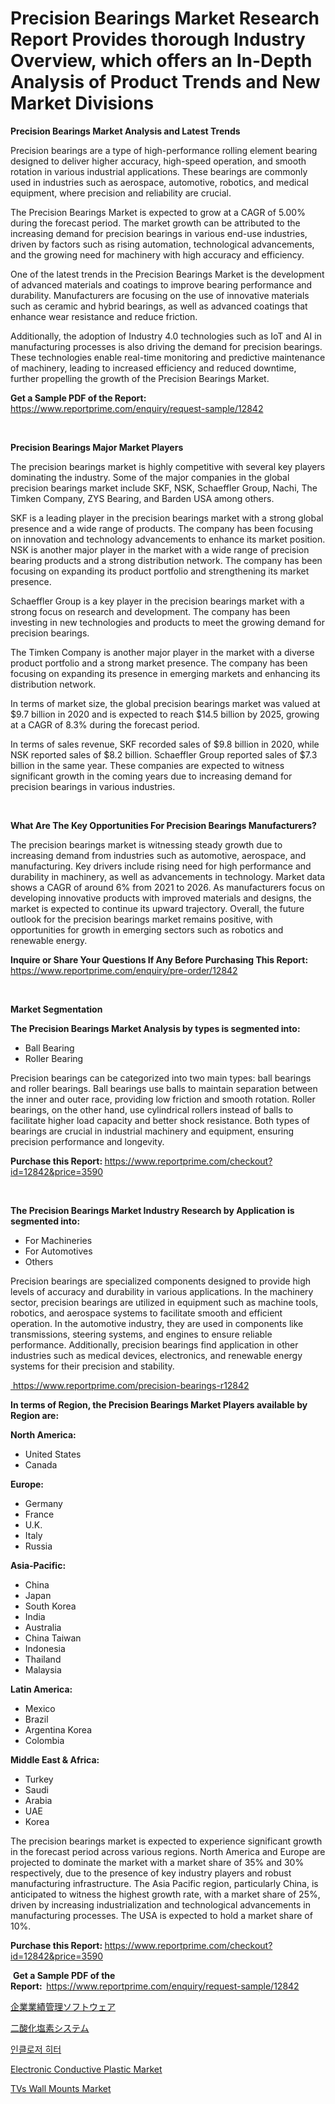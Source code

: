 <p><h1>Precision Bearings Market Research Report Provides thorough Industry Overview, which offers an In-Depth Analysis of Product Trends and New Market Divisions</h1></p><p><strong>Precision Bearings Market Analysis and Latest Trends</strong></p>
<p><p>Precision bearings are a type of high-performance rolling element bearing designed to deliver higher accuracy, high-speed operation, and smooth rotation in various industrial applications. These bearings are commonly used in industries such as aerospace, automotive, robotics, and medical equipment, where precision and reliability are crucial.</p><p>The Precision Bearings Market is expected to grow at a CAGR of 5.00% during the forecast period. The market growth can be attributed to the increasing demand for precision bearings in various end-use industries, driven by factors such as rising automation, technological advancements, and the growing need for machinery with high accuracy and efficiency.</p><p>One of the latest trends in the Precision Bearings Market is the development of advanced materials and coatings to improve bearing performance and durability. Manufacturers are focusing on the use of innovative materials such as ceramic and hybrid bearings, as well as advanced coatings that enhance wear resistance and reduce friction.</p><p>Additionally, the adoption of Industry 4.0 technologies such as IoT and AI in manufacturing processes is also driving the demand for precision bearings. These technologies enable real-time monitoring and predictive maintenance of machinery, leading to increased efficiency and reduced downtime, further propelling the growth of the Precision Bearings Market.</p></p>
<p><strong>Get a Sample PDF of the Report:&nbsp;</strong> <a href="https://www.reportprime.com/enquiry/request-sample/12842">https://www.reportprime.com/enquiry/request-sample/12842</a></p>
<p>&nbsp;</p>
<p><strong>Precision Bearings Major Market Players</strong></p>
<p><p>The precision bearings market is highly competitive with several key players dominating the industry. Some of the major companies in the global precision bearings market include SKF, NSK, Schaeffler Group, Nachi, The Timken Company, ZYS Bearing, and Barden USA among others.</p><p>SKF is a leading player in the precision bearings market with a strong global presence and a wide range of products. The company has been focusing on innovation and technology advancements to enhance its market position. NSK is another major player in the market with a wide range of precision bearing products and a strong distribution network. The company has been focusing on expanding its product portfolio and strengthening its market presence.</p><p>Schaeffler Group is a key player in the precision bearings market with a strong focus on research and development. The company has been investing in new technologies and products to meet the growing demand for precision bearings. </p><p>The Timken Company is another major player in the market with a diverse product portfolio and a strong market presence. The company has been focusing on expanding its presence in emerging markets and enhancing its distribution network.</p><p>In terms of market size, the global precision bearings market was valued at $9.7 billion in 2020 and is expected to reach $14.5 billion by 2025, growing at a CAGR of 8.3% during the forecast period. </p><p>In terms of sales revenue, SKF recorded sales of $9.8 billion in 2020, while NSK reported sales of $8.2 billion. Schaeffler Group reported sales of $7.3 billion in the same year. These companies are expected to witness significant growth in the coming years due to increasing demand for precision bearings in various industries.</p></p>
<p>&nbsp;</p>
<p><strong>What Are The Key Opportunities For Precision Bearings Manufacturers?</strong></p>
<p><p>The precision bearings market is witnessing steady growth due to increasing demand from industries such as automotive, aerospace, and manufacturing. Key drivers include rising need for high performance and durability in machinery, as well as advancements in technology. Market data shows a CAGR of around 6% from 2021 to 2026. As manufacturers focus on developing innovative products with improved materials and designs, the market is expected to continue its upward trajectory. Overall, the future outlook for the precision bearings market remains positive, with opportunities for growth in emerging sectors such as robotics and renewable energy.</p></p>
<p><strong>Inquire or Share Your Questions If Any Before Purchasing This Report:</strong> <a href="https://www.reportprime.com/enquiry/pre-order/12842">https://www.reportprime.com/enquiry/pre-order/12842</a></p>
<p>&nbsp;</p>
<p><strong>Market Segmentation</strong></p>
<p><strong>The Precision Bearings Market Analysis by types is segmented into:</strong></p>
<p><ul><li>Ball Bearing</li><li>Roller Bearing</li></ul></p>
<p><p>Precision bearings can be categorized into two main types: ball bearings and roller bearings. Ball bearings use balls to maintain separation between the inner and outer race, providing low friction and smooth rotation. Roller bearings, on the other hand, use cylindrical rollers instead of balls to facilitate higher load capacity and better shock resistance. Both types of bearings are crucial in industrial machinery and equipment, ensuring precision performance and longevity.</p></p>
<p><strong>Purchase this Report:&nbsp;</strong><a href="https://www.reportprime.com/checkout?id=12842&price=3590">https://www.reportprime.com/checkout?id=12842&price=3590</a></p>
<p>&nbsp;</p>
<p><strong>The Precision Bearings Market Industry Research by Application is segmented into:</strong></p>
<p><ul><li>For Machineries</li><li>For Automotives</li><li>Others</li></ul></p>
<p><p>Precision bearings are specialized components designed to provide high levels of accuracy and durability in various applications. In the machinery sector, precision bearings are utilized in equipment such as machine tools, robotics, and aerospace systems to facilitate smooth and efficient operation. In the automotive industry, they are used in components like transmissions, steering systems, and engines to ensure reliable performance. Additionally, precision bearings find application in other industries such as medical devices, electronics, and renewable energy systems for their precision and stability.</p></p>
<p><a href="https://www.reportprime.com/precision-bearings-r12842">&nbsp;https://www.reportprime.com/precision-bearings-r12842</a></p>
<p><strong>In terms of Region, the Precision Bearings Market Players available by Region are:</strong></p>
<p>
    <p> <strong> North America: </strong>
        <ul>
            <li>United States</li>
            <li>Canada</li>
        </ul>
        </p> 
    <p> <strong> Europe: </strong>
        <ul>
            <li>Germany</li>
            <li>France</li>
            <li>U.K.</li>
            <li>Italy</li>
            <li>Russia</li>
        </ul>
        </p> 
    <p> <strong> Asia-Pacific: </strong>
        <ul>
            <li>China</li>
            <li>Japan</li>
            <li>South Korea</li>
            <li>India</li>
            <li>Australia</li>
            <li>China Taiwan</li>
            <li>Indonesia</li>
            <li>Thailand</li>
            <li>Malaysia</li>
        </ul>
        </p> 
    <p> <strong> Latin America: </strong>
        <ul>
            <li>Mexico</li>
            <li>Brazil</li>
            <li>Argentina Korea</li>
            <li>Colombia</li>
        </ul>
        </p> 
    <p> <strong> Middle East & Africa: </strong>
        <ul>
            <li>Turkey</li>
            <li>Saudi</li>
            <li>Arabia</li>
            <li>UAE</li>
            <li>Korea</li>
        </ul>
    </p>
    </p>
<p><p>The precision bearings market is expected to experience significant growth in the forecast period across various regions. North America and Europe are projected to dominate the market with a market share of 35% and 30% respectively, due to the presence of key industry players and robust manufacturing infrastructure. The Asia Pacific region, particularly China, is anticipated to witness the highest growth rate, with a market share of 25%, driven by increasing industrialization and technological advancements in manufacturing processes. The USA is expected to hold a market share of 10%.</p></p>
<p><strong>Purchase this Report: </strong><a href="https://www.reportprime.com/checkout?id=12842&price=3590">https://www.reportprime.com/checkout?id=12842&price=3590</a></p>
<p>&nbsp;<strong>Get a Sample PDF of the Report:&nbsp;&nbsp;</strong><a href="https://www.reportprime.com/enquiry/request-sample/12842">https://www.reportprime.com/enquiry/request-sample/12842</a></p>
<p><strong></strong></p>
<p><p><a href="https://medium.com/@hudsondeverick/%E6%AC%A1%E3%81%AE%E6%96%87%E7%AB%A0%E3%82%92%E6%97%A5%E6%9C%AC%E8%AA%9E%E3%81%AB%E7%BF%BB%E8%A8%B3%E3%81%97%E3%81%BE%E3%81%99-%E8%A3%BD%E5%93%81%E3%82%BF%E3%82%A4%E3%83%97%E5%88%A5-%E3%82%A2%E3%83%97%E3%83%AA%E3%82%B1%E3%83%BC%E3%82%B7%E3%83%A7%E3%83%B3%E5%88%A5-%E5%9C%B0%E5%9F%9F%E5%88%A5%E3%81%AB%E3%82%88%E3%82%8B%E3%82%B0%E3%83%AD%E3%83%BC%E3%83%90%E3%83%AB%E4%BC%81%E6%A5%AD%E3%83%91%E3%83%95%E3%82%A9%E3%83%BC%E3%83%9E%E3%83%B3%E3%82%B9%E7%AE%A1%E7%90%86%E3%82%BD%E3%83%95%E3%83%88%E3%82%A6%E3%82%A7%E3%82%A2%E5%B8%82%E5%A0%B4%E8%A6%8F%E6%A8%A1%E3%81%8A%E3%82%88%E3%81%B3%E3%82%B7%E3%82%A7%E3%82%A2%E5%88%86%E6%9E%90-%E4%BA%88%E6%B8%AC-2024%E5%B9%B4-2031%E5%B9%B4-13351b6525eb">企業業績管理ソフトウェア</a></p><p><a href="https://medium.com/@martinezadriana1978/%E6%AC%A1%E3%81%AE%E6%96%87%E7%AB%A0%E3%82%92%E6%97%A5%E6%9C%AC%E8%AA%9E%E3%81%AB%E7%BF%BB%E8%A8%B3%E3%81%97%E3%81%A6%E3%81%8F%E3%81%A0%E3%81%95%E3%81%84-%E5%A1%A9%E7%B4%A0%E4%BA%8C%E9%85%B8%E5%A1%A9%E3%82%B7%E3%82%B9%E3%83%86%E3%83%A0%E5%B8%82%E5%A0%B4%E3%81%AE%E4%BA%88%E6%B8%AC-%E5%B8%82%E5%A0%B4%E5%8B%95%E5%90%91-%E5%BD%B1%E9%9F%BF%E5%88%86%E6%9E%90-2024%E5%B9%B4-2031%E5%B9%B4-5d426a65af91">二酸化塩素システム</a></p><p><a href="https://medium.com/@tomienow676/%ED%8F%AC%EC%9E%A5-%ED%9E%88%ED%84%B0-%EC%8B%9C%EC%9E%A5-%EB%8F%99%ED%96%A5-%EB%B0%8F-%EB%B6%84%EC%84%9D-%EB%AF%B8%EB%9E%98-%EC%84%B1%EC%9E%A5%EC%9D%84-%EC%9C%84%ED%95%9C-%EA%B8%B0%ED%9A%8C-%EB%B0%8F-%EB%8F%84%EC%A0%84-2024-2031-f4afdf3bcca0">인클로저 히터</a></p><p><a href="https://medium.com/@shirleygreene26/electronic-conductive-plastic-market-growth-outlook-from-2024-to-2031-and-it-is-projecting-at-9-5-3022dd9e80fc">Electronic Conductive Plastic Market</a></p><p><a href="https://github.com/marloy8/Market-Research-Report-List-5/blob/main/tvs-wall-mounts-market.md">TVs Wall Mounts Market</a></p></p>